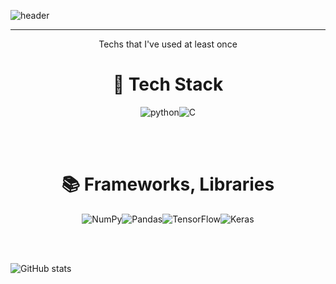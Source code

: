 ![header](https://capsule-render.vercel.app/api?type=waving&color=0:5e7e9b,100:ffe0e5&height=300&section=header&text=𝙄𝙇𝙓𝙔𝙀𝙉𝙄𝙇𝙓𝙔&fontSize=70&fontColor=fff&fontAlignY=45)

<div align=center>

---
Techs that I've used at least once

  
# 🔧 Tech Stack

  ![python](https://img.shields.io/badge/Python-005A9C.svg?&style=for-the-badge&logo=Python&logoColor=fff)![C](https://img.shields.io/badge/C-000080.svg?&style=for-the-badge&logo=Python&logoColor=fff)
  
<br>
<br>
 
# 📚 Frameworks, Libraries

![NumPy](https://img.shields.io/badge/numpy-%23013243.svg?style=for-the-badge&logo=numpy&logoColor=white)![Pandas](https://img.shields.io/badge/pandas-%23150458.svg?style=for-the-badge&logo=pandas&logoColor=white)![TensorFlow](https://img.shields.io/badge/TensorFlow-%23FF6F00.svg?style=for-the-badge&logo=TensorFlow&logoColor=white)![Keras](https://img.shields.io/badge/Keras-%23D00000.svg?style=for-the-badge&logo=Keras&logoColor=white)

</div>


<br>
<br>

![GitHub stats](https://github-readme-stats.vercel.app/api?username=ILXYENILXY&bg_color=30,5e7e9b,ffe0e5&title_color=fff&text_color=fff&hide_border=True)
